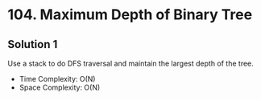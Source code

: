 # 104. Maximum Depth of Binary Tree
## Solution 1
Use a stack to do DFS traversal and maintain the largest depth of the tree.
* Time Complexity: O(N)
* Space Complexity: O(N)
